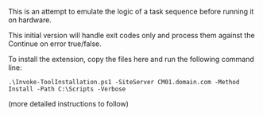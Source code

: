 This is an attempt to emulate the logic of a task sequence before running it on hardware.

This initial version will handle exit codes only and process them against the Continue on error true/false.

To install the extension, copy the files here and run the following command line:

```
.\Invoke-ToolInstallation.ps1 -SiteServer CM01.domain.com -Method Install -Path C:\Scripts -Verbose
```

(more detailed instructions to follow)
